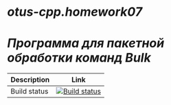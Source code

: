 # ***otus-cpp.homework07***
# ***Программа для пакетной обработки команд Bulk***

Description | Link
------------|-------------
Build status|[![Build status](https://travis-ci.org/srgmatveev/otus-cpp.homework07.bulk.svg?branch=master)](https://travis-ci.org/srgmatveev/otus-cpp.homework07.bulk)